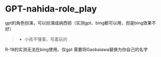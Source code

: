 # GPT-nahida-role_play

gpt的角色扮演，可以扮演成纳西妲（实测gpt、bing都可以用，但是bing效果不好）

> - 小孩不懂事，写着玩的

R-18的实测无法在bing使用，仅gpt
需要将Gaobaiawa替换为你自己的名字
